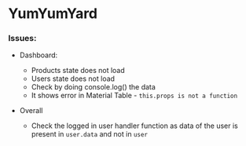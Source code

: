 # YumYumYard

### Issues:

-   Dashboard:

    -   Products state does not load
    -   Users state does not load
    -   Check by doing console.log() the data
    -   It shows error in Material Table - `this.props is not a function`

-   Overall
    -   Check the logged in user handler function as data of the user is present in `user.data` and not in `user`
